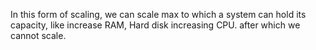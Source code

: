 In this form of scaling, we can scale max to which a system can hold its capacity, like increase RAM, Hard disk increasing CPU. after which we cannot scale.